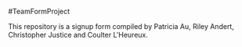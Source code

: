 #TeamFormProject

This repository is a signup form compiled by Patricia Au, Riley Andert, Christopher Justice and Coulter L'Heureux.